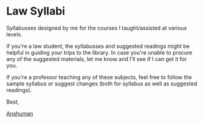 # Law Syllabi

Syllabusses designed by me for the courses I taught/assisted at various levels. 

If you're a law student, the syllabusses and suggested readings might be helpful in guiding your trips to the library. In case you're unable to procure any of the suggested materials, let me know and I'll see if I can get it for you.

If you're a professor teaching any of these subjects, feel free to follow the sample syllabus or suggest changes (both for syllabus as well as suggested readings).

Best, 

[Anshuman](www.anshumansahoo.com)
